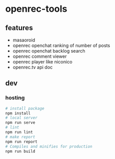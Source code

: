 # openrec-tools
## features
- masaoroid
- openrec openchat ranking of number of posts
- openrec openchat backlog search
- openrec comment viewer
- openrec player like niconico
- openrec.tv api doc

## dev
### hosting
```sh
# install package
npm install
# local server
npm run serve
# lint
npm run lint
# make report
npm run report
# Compiles and minifies for production
npm run build
```
